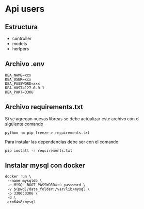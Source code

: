 # Api users

## Estructura

* controller
* models
* herlpers

## Archivo .env

```
DBA_NAME=xxx
DBA_USER=xxx
DBA_PASSWORD=xxx
DBA_HOST=127.0.0.1
DBA_PORT=3306
```
## Archivo requirements.txt

Si se agregan nuevas libreas se debe actualizar este archivo con el siguiente comando

```
python -m pip freeze > requirements.txt

```

Para instalar las dependencias debe ser con el comando

```
pip install -r requirements.txt
```

## Instalar mysql con docker

```
docker run \
 --name mysqldb \
 -e MYSQL_ROOT_PASSWORD=tu_password \
 -v $(pwd)/data_folder:/var/lib/mysql \
 -p 3306:3306 \
 -d \
 arm64v8/mysql
```
